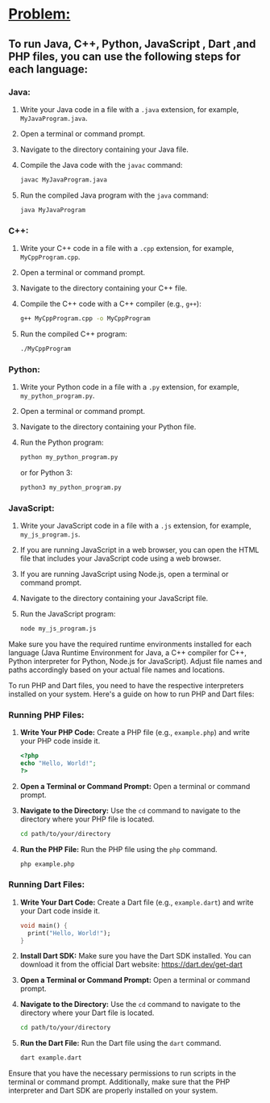 # [Problem:](https://codeforces.com/group/MWSDmqGsZm/contest/223207/problem/B)


## To run Java, C++, Python, JavaScript , Dart ,and PHP files, you can use the following steps for each language:

### Java:

1. Write your Java code in a file with a `.java` extension, for example, `MyJavaProgram.java`.
2. Open a terminal or command prompt.
3. Navigate to the directory containing your Java file.
4. Compile the Java code with the `javac` command:

   ```bash
   javac MyJavaProgram.java
   ```

5. Run the compiled Java program with the `java` command:

   ```bash
   java MyJavaProgram
   ```

### C++:

1. Write your C++ code in a file with a `.cpp` extension, for example, `MyCppProgram.cpp`.
2. Open a terminal or command prompt.
3. Navigate to the directory containing your C++ file.
4. Compile the C++ code with a C++ compiler (e.g., `g++`):

   ```bash
   g++ MyCppProgram.cpp -o MyCppProgram
   ```

5. Run the compiled C++ program:

   ```bash
   ./MyCppProgram
   ```

### Python:

1. Write your Python code in a file with a `.py` extension, for example, `my_python_program.py`.
2. Open a terminal or command prompt.
3. Navigate to the directory containing your Python file.
4. Run the Python program:

   ```bash
   python my_python_program.py
   ```

   or for Python 3:

   ```bash
   python3 my_python_program.py
   ```

### JavaScript:

1. Write your JavaScript code in a file with a `.js` extension, for example, `my_js_program.js`.
2. If you are running JavaScript in a web browser, you can open the HTML file that includes your JavaScript code using a web browser.
3. If you are running JavaScript using Node.js, open a terminal or command prompt.
4. Navigate to the directory containing your JavaScript file.
5. Run the JavaScript program:

   ```bash
   node my_js_program.js
   ```

Make sure you have the required runtime environments installed for each language (Java Runtime Environment for Java, a C++ compiler for C++, Python interpreter for Python, Node.js for JavaScript). Adjust file names and paths accordingly based on your actual file names and locations.

To run PHP and Dart files, you need to have the respective interpreters installed on your system. Here's a guide on how to run PHP and Dart files:

### Running PHP Files:

1. **Write Your PHP Code:**
   Create a PHP file (e.g., `example.php`) and write your PHP code inside it.

   ```php
   <?php
   echo "Hello, World!";
   ?>
   ```

2. **Open a Terminal or Command Prompt:**
   Open a terminal or command prompt.

3. **Navigate to the Directory:**
   Use the `cd` command to navigate to the directory where your PHP file is located.

   ```bash
   cd path/to/your/directory
   ```

4. **Run the PHP File:**
   Run the PHP file using the `php` command.

   ```bash
   php example.php
   ```

### Running Dart Files:

1. **Write Your Dart Code:**
   Create a Dart file (e.g., `example.dart`) and write your Dart code inside it.

   ```dart
   void main() {
     print("Hello, World!");
   }
   ```

2. **Install Dart SDK:**
   Make sure you have the Dart SDK installed. You can download it from the official Dart website: https://dart.dev/get-dart

3. **Open a Terminal or Command Prompt:**
   Open a terminal or command prompt.

4. **Navigate to the Directory:**
   Use the `cd` command to navigate to the directory where your Dart file is located.

   ```bash
   cd path/to/your/directory
   ```

5. **Run the Dart File:**
   Run the Dart file using the `dart` command.

   ```bash
   dart example.dart
   ```

Ensure that you have the necessary permissions to run scripts in the terminal or command prompt. Additionally, make sure that the PHP interpreter and Dart SDK are properly installed on your system.